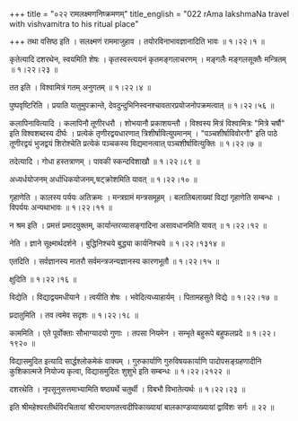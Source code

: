 +++
title = "०२२ रामलक्ष्मणनिष्क्रमणम्"
title_english = "022 rAma lakshmaNa travel with vishvamitra to his ritual place"

+++
तथा वसिष्ठ इति । सलक्ष्मणं राममाजुहाव । तयोरविनाभावज्ञानादिति भावः  ॥  १।२२।१ ॥   

  

कृतेत्यादि दशरथेन, स्वयमिति शेषः । कृतस्वस्त्ययनं कृतमङ्गलाचरणम् । मङ्गलैः मङ्गलसूक्तैः मन्त्रितम्  ॥  १।२२।२३ ॥   

  

तत इति । विश्वामित्रं गतम् अनुगतम्  ॥  १।२२।४ ॥   

  

पुष्पवृष्टिरिति । प्रयाति यातुमुपक्रान्ते, देवदुन्दुभिनिस्वनश्चावतारप्रयोजनोपक्रमत्वात्  ॥  १।२२।५६ ॥   

  

कलापिनावित्यादि । कलापिनौ तूणीरधरौ । शोभयानौ प्रकाशयन्तौ । विश्वस्य मित्रं विश्वामित्रः "मित्रे चर्षौ" इति विश्वशब्दस्य दीर्घः । प्रत्येकं तृणीरद्वयधारणात् त्रिशीर्षावित्युपमानम् । "पञ्चशीर्षाविवोरगौ" इति पाठे तूणीरद्वयं भुजद्वयं शिरोश्चेति प्रत्येकं पञ्चकस्य विद्यमानत्वात् पञ्चशीर्षावित्युक्तिः  ॥  १।२२।७ ॥   

  

तदेत्यादि । गोधा हस्तत्राणम् । पावकी स्कन्दविशाखौ  ॥  १।२२।८९ ॥   

  

अध्यर्धयोजनम् अर्धाधिकयोजनम्,षट्क्रोशमिति यावत्  ॥  १।२२।१० ॥   

  

गृहाणेति । कालस्य पर्ययः अतिक्रमः । मन्त्रग्रामं मन्त्रसमूहम् । बलातिबलाख्यां विद्यां गृहाणेति सम्बन्धः । विपर्ययः अन्यथाभावः  ॥  १।२२।११ ॥   

  

न श्रम इति । प्रमत्तं प्रमादयुक्तम्, कार्यान्तरव्यासङ्गादिना असावधानमिति यावत्  ॥  १।२२।१२ ॥   

  

नेति । ज्ञाने सूक्ष्मार्थदर्शने । बुद्धिनिश्चये बुद्ध्या कार्यनिश्चये  ॥  १।२२।१३१४ ॥   

  

एतदिति । सर्वज्ञानस्य मातरौ सर्वमन्त्रजन्यज्ञानस्य कारणभूतौ  ॥  १।२२।१५ ॥   

  

क्षुदिति  ॥  १।२२।१६ ॥   

  

विद्येति । विद्याद्वयमधीयाने । त्वयीति शेषः । भवेदित्यध्याहार्यम् । पितामहसुते विद्ये  ॥  १।२२।१७ ॥   

  

प्रदातुमिति । तव त्वमेव सदृशः  ॥  १।२२।१८ ॥   

  

काममिति । एते पूर्वोक्ताः सौभाग्यादयो गुणाः । तपसा नियमेन । सम्भृते बहुरूपे बहुफलप्रदे  ॥  १।२२।१९२० ॥   

  

विद्यासमुदित इत्यादि सार्द्धश्लोकमेकं वाक्यम् । गुरुकार्याणि गुरुविषयकार्याणि पादोपसङ्ग्रहणादीनि कुशिकात्मजे नियोज्य कृत्वा, विद्यासमुदितः शुशुभे इति सम्बन्धः  ॥  १।२२।२१२२ ॥   

  

दशरथेति । नृपसूनुसत्तमाभ्यामिति षष्ठ्यर्थे चतुर्थी । विबभौ विभातेत्यर्थः  ॥  १।२२।२३ ॥   

  

इति श्रीमहेश्वरतीर्थविरचितायां श्रीरामायणतत्त्वदीपिकाख्यायां बालकाण्डव्याख्यायां द्वाविंशः सर्गः  ॥  २२  ॥   

  

  

